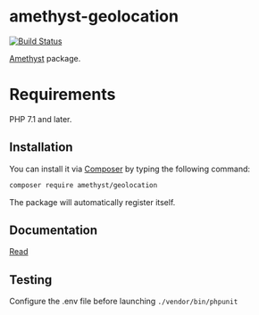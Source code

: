 # amethyst-geolocation

[![Build Status](https://travis-ci.org/amethyst-php/geolocation.svg?branch=master)](https://travis-ci.org/amethyst-php/geolocation)

[Amethyst](https://github.com/amethyst-php/amethyst) package.

# Requirements

PHP 7.1 and later.

## Installation

You can install it via [Composer](https://getcomposer.org/) by typing the following command:

```bash
composer require amethyst/geolocation
```

The package will automatically register itself.

## Documentation

[Read](docs/index.md)

## Testing

Configure the .env file before launching `./vendor/bin/phpunit`
